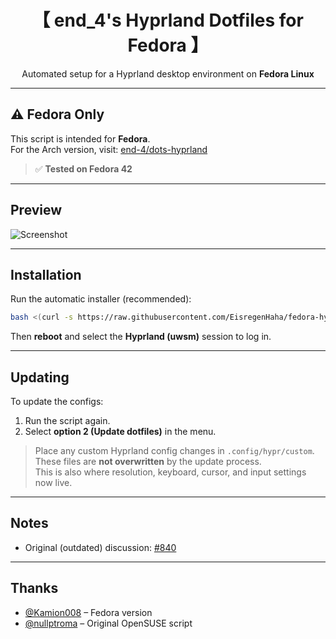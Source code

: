 <div align="center">

# 【 end_4's Hyprland Dotfiles for Fedora 】

 Automated setup for a Hyprland desktop environment on **Fedora Linux**  


</div>

---

## ⚠️ Fedora Only

This script is intended for **Fedora**.  
For the Arch version, visit: [end-4/dots-hyprland](https://github.com/end-4/dots-hyprland)

> ✅ **Tested on Fedora 42**

---

##  Preview

![Screenshot](https://github.com/user-attachments/assets/c824d283-de7a-4730-a310-d6b468a71689)

---

## Installation

Run the automatic installer (recommended):

```bash
bash <(curl -s https://raw.githubusercontent.com/EisregenHaha/fedora-hyprland/main/setup.sh)
```

Then **reboot** and select the **Hyprland (uwsm)** session to log in.

---

## Updating

To update the configs:

1. Run the script again.
2. Select **option 2 (Update dotfiles)** in the menu.

> Place any custom Hyprland config changes in `.config/hypr/custom`.  
> These files are **not overwritten** by the update process.  
> This is also where resolution, keyboard, cursor, and input settings now live.

---

## Notes

- Original (outdated) discussion: [#840](https://github.com/end-4/dots-hyprland/discussions/840)

---

## Thanks

- [@Kamion008](https://github.com/Kamion008) – Fedora version  
- [@nullptroma](https://github.com/nullptroma) – Original OpenSUSE script
